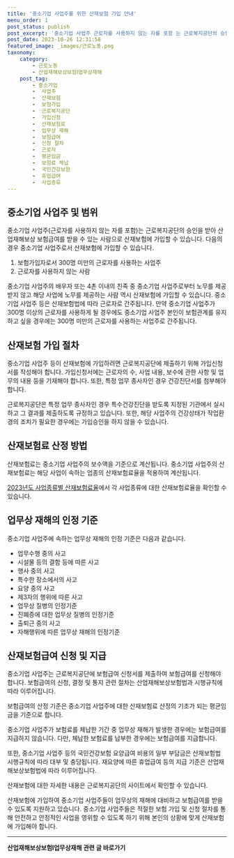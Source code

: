 ```yaml
---
title: '중소기업 사업주를 위한 산재보험 가입 안내'
menu_order: 1
post_status: publish
post_excerpt: '중소기업 사업주 근로자를 사용하지 않는 자를 포함 는 근로복지공단의 승인을 받아 산업재해보상 보험급여를 받을 수 있는 사람으로 산재보험에 가입할 수 있습니다. 다음의 경우 중소기업 사업주로서 산재보험에 가입할 수 있습니다.'
post_date: 2023-10-26 12:31:58
featured_image: _images/근로노동.png
taxonomy:
    category:
        - 근로노동
        - 산업재해보상보험Ⅰ업무상재해
    post_tag:
        - 중소기업
        -  사업주
        -  산재보험
        -  보험가입
        -  근로복지공단
        -  가입신청
        -  산재보험료
        -  업무상 재해
        -  보험급여
        -  신청 절차
        -  근로자
        -  평균임금
        -  보험료 체납
        -  국민건강보험
        -  휴업급여
        -  사업종류
---
```



## 중소기업 사업주 및 범위

중소기업 사업주(근로자를 사용하지 않는 자를 포함)는 근로복지공단의 승인을 받아 산업재해보상 보험급여를 받을 수 있는 사람으로 산재보험에 가입할 수 있습니다. 다음의 경우 중소기업 사업주로서 산재보험에 가입할 수 있습니다.

1. 보험가입자로서 300명 미만의 근로자를 사용하는 사업주
2. 근로자를 사용하지 않는 사람

중소기업 사업주의 배우자 또는 4촌 이내의 친족 중 중소기업 사업주로부터 노무를 제공받지 않고 해당 사업에 노무를 제공하는 사람 역시 산재보험에 가입할 수 있습니다. 중소기업 사업주 등은 산재보험법에 따라 근로자로 간주됩니다. 만약 중소기업 사업주가 300명 이상의 근로자를 사용하게 될 경우에도 중소기업 사업주 본인이 보험관계를 유지하고 싶을 경우에는 300명 미만의 근로자를 사용하는 사업주로 간주됩니다.

## 산재보험 가입 절차

중소기업 사업주 등이 산재보험에 가입하려면 근로복지공단에 제출하기 위해 가입신청서를 작성해야 합니다. 가입신청서에는 근로자의 수, 사업 내용, 보수에 관한 사항 및 업무의 내용 등을 기재해야 합니다. 또한, 특정 업무 종사자인 경우 건강진단서를 첨부해야 합니다.

근로복지공단은 특정 업무 종사자인 경우 특수건강진단을 받도록 지정된 기관에서 실시하고 그 결과를 제출하도록 규정하고 있습니다. 또한, 해당 사업주의 건강상태가 작업환경의 조치가 필요한 경우에는 가입승인을 하지 않을 수 있습니다.

## 산재보험료 산정 방법

산재보험료는 중소기업 사업주의 보수액을 기준으로 계산됩니다. 중소기업 사업주의 산재보험료는 해당 사업이 속하는 업종의 산재보험료율을 적용하여 계산됩니다. 

[2023년도 사업종류별 산재보험료율](링크)에서 각 사업종류에 대한 산재보험료율을 확인할 수 있습니다.

## 업무상 재해의 인정 기준

중소기업 사업주에 속하는 업무상 재해의 인정 기준은 다음과 같습니다.

- 업무수행 중의 사고
- 시설물 등의 결함 등에 따른 사고
- 행사 중의 사고
- 특수한 장소에서의 사고
- 요양 중의 사고
- 제3자의 행위에 따른 사고
- 업무상 질병의 인정기준
- 진폐증에 대한 업무상 질병의 인정기준
- 출퇴근 중의 사고
- 자해행위에 따른 업무상 재해의 인정기준

## 산재보험급여 신청 및 지급

중소기업 사업주는 근로복지공단에 보험급여 신청서를 제출하여 보험급여를 신청해야 합니다. 보험급여의 신청, 결정 및 통지 관련 절차는 산업재해보상보험법과 시행규칙에 따라 이루어집니다.

보험급여의 산정 기준은 중소기업 사업주에 대한 산재보험료 산정의 기초가 되는 평균임금을 기준으로 합니다. 

중소기업 사업주가 보험료를 체납한 기간 중 업무상 재해가 발생한 경우에는 보험급여를 지급하지 않습니다. 다만, 체납한 보험료를 납부한 경우에는 보험급여를 지급합니다.

또한, 중소기업 사업주 등의 국민건강보험 요양급여 비용의 일부 부담금은 산재보험법 시행규칙에 따라 대부 및 충당됩니다. 재요양에 따른 휴업급여 등의 지급 기준은 산업재해보상보험법에 따라 이루어집니다.

산재보험에 대한 자세한 내용은 근로복지공단의 사이트에서 확인할 수 있습니다.

산재보험에 가입하여 중소기업 사업주들이 업무상의 재해에 대비하고 보험급여를 받을 수 있도록 지원하고 있습니다. 중소기업 사업주들은 적절한 보험 가입 및 신청 절차를 통해 안전하고 안정적인 사업을 영위할 수 있도록 하기 위해 본인의 상황에 맞게 산재보험에 가입해야 합니다.
<!-- wp:separator -->
<hr class="wp-block-separator has-alpha-channel-opacity"/>
<!-- /wp:separator -->

<!-- wp:group {"backgroundColor":"base","layout":{"type":"constrained"}} -->
<div class="wp-block-group has-base-background-color has-background"><!-- wp:paragraph {"align":"center","fontSize":"medium"} -->
<p class="has-text-align-center has-large-font-size"><strong>산업재해보상보험Ⅰ업무상재해 관련 글 바로가기</strong></p>
<!-- /wp:paragraph -->


<!-- wp:latest-posts
{"categories":[{"id":10860,"count":19,"description":"","link":"https://uknowlaw.com/category/%ec%82%b0%ec%97%85%ec%9e%ac%ed%95%b4%eb%b3%b4%ec%83%81%eb%b3%b4%ed%97%98%e2%85%b0%ec%97%85%eb%ac%b4%ec%83%81%ec%9e%ac%ed%95%b4/","name":"산업재해보상보험Ⅰ업무상재해","slug":"산업재해보상보험Ⅰ업무상재해","taxonomy":"category","parent":0,"meta":[],"_links":{"self":[{"href":"https://uknowlaw.com/wp-json/wp/v2/categories/10860"}],"collection":[{"href":"https://uknowlaw.com/wp-json/wp/v2/categories"}],"about":[{"href":"https://uknowlaw.com/wp-json/wp/v2/taxonomies/category"}],"wp:post_type":[{"href":"https://uknowlaw.com/wp-json/wp/v2/posts?categories=10860"}],"curies":[{"name":"wp","href":"https://api.w.org/{rel}","templated":true}]}}],"postsToShow":100,"excerptLength":28,"postLayout":"grid","columns":2,"featuredImageAlign":"left","featuredImageSizeSlug":"large","fontSize":"small"} /--></div>
<!-- /wp:group -->